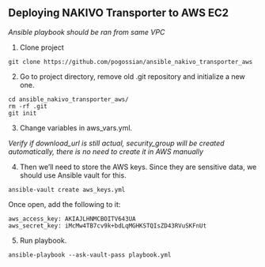 ## Deploying NAKIVO  Transporter to AWS EC2

*Ansible playbook should be ran from same VPC*


1) Clone project

```
git clone https://github.com/pogossian/ansible_nakivo_transporter_aws
```

2) Go to project directory, remove old .git repository and initialize a new one.

```
cd ansible_nakivo_transporter_aws/
rm -rf .git
git init
```

3) Change variables in aws_vars.yml.

  *Verify if download_url is still actual, security_group will be created
  automatically, there is no need to create it in AWS manually*


4) Then we’ll need to store the AWS keys. Since they are sensitive data,
we should use Ansible vault for this.

```
ansible-vault create aws_keys.yml
```

Once open, add the following to it:

```
aws_access_key: AKIAJLHNMCBOITV643UA
aws_secret_key: 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
```

5) Run playbook.

```
ansible-playbook --ask-vault-pass playbook.yml
```
